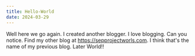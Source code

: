 ```yaml
---
title: Hello-World
date: 2024-03-29
---
```

Well here we go again. I created another blogger. 
I love blogging. Can you notice. 
Find my other blog at https://sepprojectworls.com. I think that's the name of my previous blog. 
Later World!!
